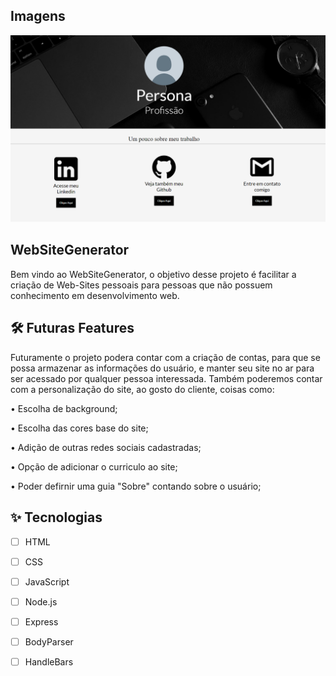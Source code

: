 ## Imagens

![](https://github.com/Daniels7k/WebSiteGenerator/blob/main/public/preview/site.png)


## WebSiteGenerator
Bem vindo ao WebSiteGenerator, o objetivo desse projeto é facilitar a criação de Web-Sites pessoais para pessoas que não possuem conhecimento em desenvolvimento web. 

## :hammer_and_wrench: Futuras Features

Futuramente o projeto podera contar com a criação de contas, para que se possa armazenar as informações do usuário, e manter seu site no ar para ser acessado por qualquer pessoa interessada.
Também poderemos contar com a personalização do site, ao gosto do cliente, coisas como:

• Escolha de background;

• Escolha das cores base do site;

• Adição de outras redes sociais cadastradas;

• Opção de adicionar o curriculo ao site;

• Poder defirnir uma guia "Sobre" contando sobre o usuário;

## ✨ Tecnologias

-   [ ] HTML
-   [ ] CSS
-   [ ] JavaScript
-   [ ] Node.js
-   [ ] Express
-   [ ] BodyParser
-   [ ] HandleBars 

